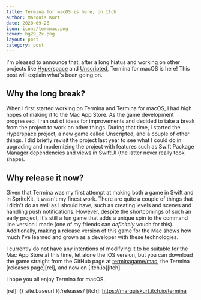 ```yaml
---
title: Termina for macOS is here, on Itch
author: Marquis Kurt
date: 2020-09-26
icon: icons/termmac.png
cover: bg29_2x.png
layout: post
category: post
---
```


I'm pleased to announce that, after a long hiatus and working on other projects like [Hyperspace][hyp] and [Unscripted][uvn], Termina for macOS is here! This post will explain what's been going on.

## Why the long break?

When I first started working on Termina and Termina for macOS, I had high hopes of making it to the Mac App Store. As the game development progressed, I ran out of ideas for improvements and decided to take a break from the project to work on other things. During that time, I started the Hyperspace project, a new game called Unscripted, and a couple of other things. I did briefly revisit the project last year to see what I could do in upgrading and modernizing the project with features such as Swift Package Manager dependencies and views in SwiftUI (the latter never really took shape).

## Why release it now?

Given that Termina was my first attempt at making both a game in Swift and in SpriteKit, it wasn't my finest work. There are quite a couple of things that I didn't do as well as I should have, such as creating levels and scenes and handling push notifications. However, despite the shortcomings of such an early project, it's still a fun game that adds a unique spin to the command line version I made (one of my friends can _definitely_ vouch for this). Additionally, making a release version of this game for the Mac shows how much I've learned and grown as a developer with these technologies.

I currently do not have any intentions of modifying it to be suitable for the Mac App Store at this time, let alone the iOS version, but you can download the game straight from the GitHub page at [terminagame/mac][github], the Termina [releases page][rel], and now on [Itch.io][itch].

I hope you all enjoy Termina for macOS.

<!-- Links -->
[hyp]: https://hyperspace.marquiskurt.net
[uvn]: https://unscriptedvn.dev
[github]: https://github.com/TerminaGame/mac/releases/
[rel]: {{ site.baseurl }}/releases/
[itch]: https://marquiskurt.itch.io/termina